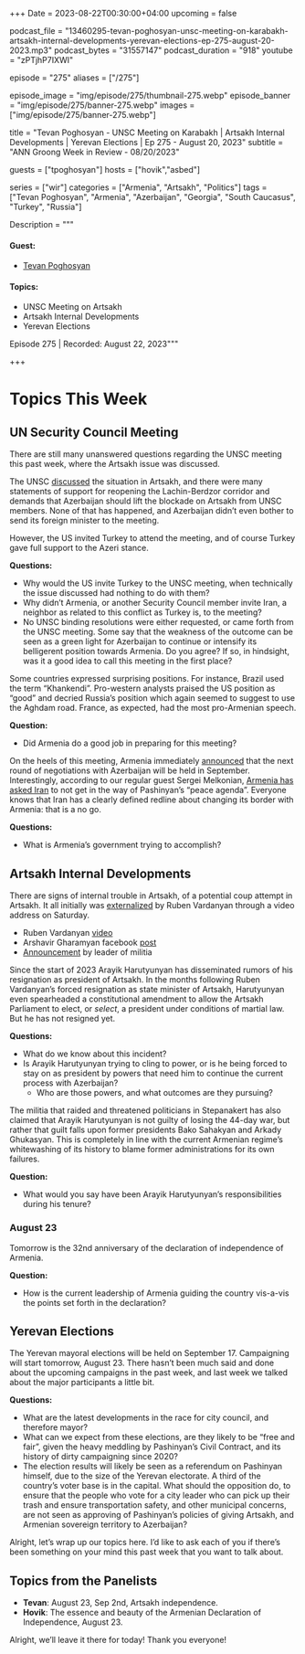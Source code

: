 +++
Date = 2023-08-22T00:30:00+04:00
upcoming = false

podcast_file = "13460295-tevan-poghosyan-unsc-meeting-on-karabakh-artsakh-internal-developments-yerevan-elections-ep-275-august-20-2023.mp3"
podcast_bytes = "31557147"
podcast_duration = "918"
youtube = "zPTjhP7IXWI"

episode = "275"
aliases = ["/275"]

episode_image = "img/episode/275/thumbnail-275.webp"
episode_banner = "img/episode/275/banner-275.webp"
images = ["img/episode/275/banner-275.webp"]

title = "Tevan Poghosyan - UNSC Meeting on Karabakh | Artsakh Internal Developments | Yerevan Elections | Ep 275 - August 20, 2023"
subtitle = "ANN Groong Week in Review - 08/20/2023"

guests = ["tpoghosyan"]
hosts = ["hovik","asbed"]

series = ["wir"]
categories = ["Armenia", "Artsakh", "Politics"]
tags = ["Tevan Poghosyan", "Armenia", "Azerbaijan", "Georgia", "South Caucasus", "Turkey", "Russia"]

Description = """

#### Guest:
* [Tevan Poghosyan](/guest/tpoghosyan)


#### Topics:
* UNSC Meeting on Artsakh
* Artsakh Internal Developments
* Yerevan Elections

Episode 275 | Recorded: August 22, 2023"""

+++



# Topics This Week


## UN Security Council Meeting

There are still many unanswered questions regarding the UNSC meeting this past week, where the Artsakh issue was discussed.

The UNSC [discussed](https://www.azatutyun.am/a/32548591.html) the situation in Artsakh, and there were many statements of support for reopening the Lachin-Berdzor corridor and demands that Azerbaijan should lift the blockade on Artsakh from UNSC members. None of that has happened, and Azerbaijan didn’t even bother to send its foreign minister to the meeting.

However, the US invited Turkey to attend the meeting, and of course Turkey gave full support to the Azeri stance.

**Questions:**



* Why would the US invite Turkey to the UNSC meeting, when technically the issue discussed had nothing to do with them?
* Why didn’t Armenia, or another Security Council member invite Iran, a neighbor as related to this conflict as Turkey is, to the meeting?
* No UNSC binding resolutions were either requested, or came forth from the UNSC meeting. Some say that the weakness of the outcome can be seen as a green light for Azerbaijan to continue or intensify its belligerent position towards Armenia. Do you agree? If so, in hindsight, was it a good idea to call this meeting in the first place?

Some countries expressed surprising positions. For instance, Brazil used the term “Khankendi”. Pro-western analysts praised the US position as “good” and decried Russia’s position which again seemed to suggest to use the Aghdam road. France, as expected, had the most pro-Armenian speech.

**Question:**



* Did Armenia do a good job in preparing for this meeting?

On the heels of this meeting, Armenia immediately [announced](https://www.azatutyun.am/a/32549025.html) that the next round of negotiations with Azerbaijan will be held in September. Interestingly, according to our regular guest Sergei Melkonian, [Armenia has asked Iran](https://168.am/2023/08/21/1916350.html) to not get in the way of Pashinyan’s “peace agenda”. Everyone knows that Iran has a clearly defined redline about changing its border with Armenia: that is a no go.

**Questions:**



* What is Armenia’s government trying to accomplish?


## Artsakh Internal Developments

There are signs of internal trouble in Artsakh, of a potential coup attempt in Artsakh. It all initially was [externalized](https://www.azatutyun.am/a/32557687.html) by Ruben Vardanyan through a video address on Saturday.



* Ruben Vardanyan [video](https://youtu.be/8_eds3kwmnc)
* Arshavir Gharamyan facebook [post](https://www.facebook.com/ArshavirGharamyanSureni/posts/pfbid02BvqshzYTXitSk8xpLnRVqFcTt5N9F4dvGjME9suohKx6mszsjxVokV1FA83nZ84tl)
* [Announcement](https://www.youtube.com/watch?v=BhcxPn-HjXQ) by leader of militia

Since the start of 2023 Arayik Harutyunyan has disseminated rumors of his resignation as president of Artsakh. In the months following Ruben Vardanyan’s forced resignation as state minister of Artsakh, Harutyunyan even spearheaded a constitutional amendment to allow the Artsakh Parliament to elect, or _select_, a president under conditions of martial law. But he has not resigned yet.

**Questions:**



* What do we know about this incident?
* Is Arayik Harutyunyan trying to cling to power, or is he being forced to stay on as president by powers that need him to continue the current process with Azerbaijan?
    * Who are those powers, and what outcomes are they pursuing?

The militia that raided and threatened politicians in Stepanakert has also claimed that Arayik Harutyunyan is not guilty of losing the 44-day war, but rather that guilt falls upon former presidents Bako Sahakyan and Arkady Ghukasyan. This is completely in line with the current Armenian regime’s whitewashing of its history to blame former administrations for its own failures.

**Question:**



* What would you say have been Arayik Harutyunyan’s responsibilities during his tenure?


### August 23

Tomorrow is the 32nd anniversary of the declaration of independence of Armenia. 

**Question:**



* How is the current leadership of Armenia guiding the country vis-a-vis the points set forth in the declaration?


## Yerevan Elections

The Yerevan mayoral elections will be held on September 17. Campaigning will start tomorrow, August 23. There hasn’t been much said and done about the upcoming campaigns in the past week, and last week we talked about the major participants a little bit.

**Questions:**



* What are the latest developments in the race for city council, and therefore mayor?
* What can we expect from these elections, are they likely to be “free and fair”, given the heavy meddling by Pashinyan’s Civil Contract, and its history of dirty campaigning since 2020?
* The election results will likely be seen as a referendum on Pashinyan himself, due to the size of the Yerevan electorate. A third of the country’s voter base is in the capital. What should the opposition do, to ensure that the people who vote for a city leader who can pick up their trash and ensure transportation safety, and other municipal concerns, are not seen as approving of Pashinyan’s policies of giving Artsakh, and Armenian sovereign territory to Azerbaijan?

Alright, let’s wrap up our topics here. I’d like to ask each of you if there’s been something on your mind this past week that you want to talk about.


## Topics from the Panelists

* **Tevan**: August 23, Sep 2nd, Artsakh independence.
* **Hovik**: The essence and beauty of the Armenian Declaration of Independence, August 23.

Alright, we’ll leave it there for today! Thank you everyone!
